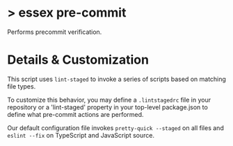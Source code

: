# > essex pre-commit

Performs precommit verification.

# Details & Customization

This script uses `lint-staged` to invoke a series of scripts based on matching file types.

To customize this behavior, you may define a `.lintstagedrc` file in your repository or a 'lint-staged' property in your top-level package.json to define what pre-commit actions are performed.

Our default configuration file invokes `pretty-quick --staged` on all files and `eslint --fix` on TypeScript and JavaScript source.
